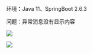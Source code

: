 环境：Java 11、SpringBoot 2.6.3

问题：异常消息没有显示内容

![](https://gitee.com/yueyazhui/images/raw/master/typora/20220202215959.png)

![](https://gitee.com/yueyazhui/images/raw/master/typora/202202022211253.png)

